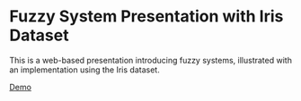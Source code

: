 # Fuzzy System Presentation with Iris Dataset
This is a web-based presentation introducing fuzzy systems, illustrated with an implementation using the Iris dataset.

[Demo](https://jcleealg.github.io/repr)
